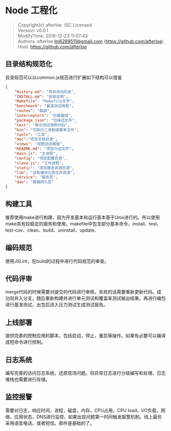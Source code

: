 Node 工程化
===

> Copyright(c) afterloe. ISC Licensed  
> Version: v0.0.1  
> ModifyTime: 2016-12-23 11:07:43  
> Authors:
    afterloe <lm6289511@gmail.com> (https://github.com/afterloe)  
> Host:
    https://github.com/afterloe  
	
## 目录结构规范化

目录规范可以以common.js规范进行扩展如下结构可以借鉴
```json
{
	"History.md": "项目改动历史",
	"INSTALL.md": "安装说明",
	"Makefile": "Makefile文件",
	"benchmark": "基准测试用例",
	"routes": "路由",
	"interceptors": "拦截器组",
	"package.json": "包描述文件",
	"test": "单元测试用例代码",
	"bin": "可执行二进制或脚本文件",
	"tools": "工具",
	"doc":"项目文档目录",
	"views": "视图动态模板",
	"README.md": "项目介绍文件",
	"main.js": "主进程",
	"config": "项目配置目录",
	"slave.js": "工作进程",
	"static": "项目静态资源目录",
	"lib": "没有模块化的文件目录",
	"service": "服务层",
	"dao": "数据持久层"
}
```

## 构建工具
推荐使用make进行构建，因为开发基本和运行基本基于Unix进行的。所以使用make具有较稳定的服务和使用。makefile中包含部分基本命令，install、test、test-cov、clean、build、uninstall、update、

## 编码规范
使用JSLint，在build的过程中进行代码规范的审查。

## 代码评审
merge代码的时候需要对提交的代码进行审核，失败的话需要重新更新代码。成功则并入分支，随后重新构建并进行单元测试和覆盖率测试输出结果。再进行编包进行基准测试，出包后进入压力测试生成测试报告。

## 上线部署
提供完善的控制应用的脚本，包括启动，停止，重启等操作。如果有必要可以编译成短命令进行控制。

## 日志系统
编写完善的访问日志系统，还原现场问题。将异常日志进行分级编写和处理，日志堆栈也需要进行存储。

## 监控报警
需要对日志，响应时间，进程，磁盘，内存，CPU占用，CPU load，I/O负载，网络，应用状态，DNS进行监控，如果出现问题第一时间触发报警机制。线上最优采用语音电话，或者短信。邮件是基础的了。